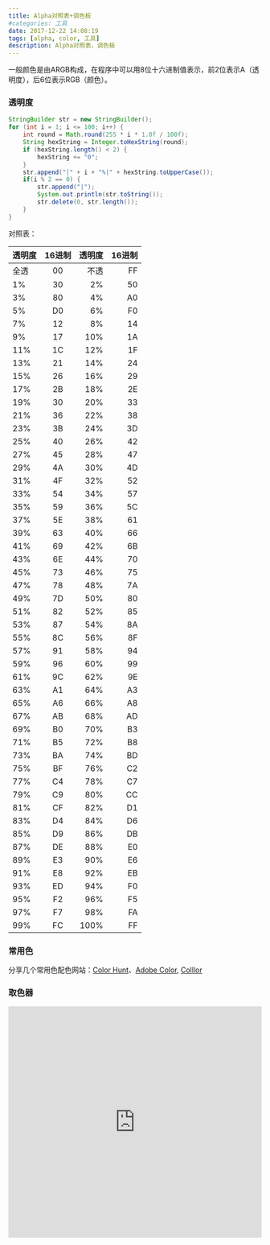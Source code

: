 ```yaml
---
title: Alpha对照表+调色板
#categories: 工具
date: 2017-12-22 14:08:19
tags: [alpha, color, 工具] 
description: Alpha对照表，调色板
---
```


一般颜色是由ARGB构成，在程序中可以用8位十六进制值表示，前2位表示A（透明度），后6位表示RGB（颜色）。

### 透明度

``` java
StringBuilder str = new StringBuilder();
for (int i = 1; i <= 100; i++) {
    int round = Math.round(255 * i * 1.0f / 100f);
    String hexString = Integer.toHexString(round);
    if (hexString.length() < 2) {
        hexString += "0";
    }
    str.append("|" + i + "%|" + hexString.toUpperCase());
    if(i % 2 == 0) {
        str.append("|");
        System.out.println(str.toString());
        str.delete(0, str.length());
    }
}
```
<!-- more -->

对照表： 

|透明度|16进制|透明度|16进制|
|:---|:---:|---:|---:|
|全透|00|不透|FF|
|1%|30|2%|50|
|3%|80|4%|A0|
|5%|D0|6%|F0|
|7%|12|8%|14|
|9%|17|10%|1A|
|11%|1C|12%|1F|
|13%|21|14%|24|
|15%|26|16%|29|
|17%|2B|18%|2E|
|19%|30|20%|33|
|21%|36|22%|38|
|23%|3B|24%|3D|
|25%|40|26%|42|
|27%|45|28%|47|
|29%|4A|30%|4D|
|31%|4F|32%|52|
|33%|54|34%|57|
|35%|59|36%|5C|
|37%|5E|38%|61|
|39%|63|40%|66|
|41%|69|42%|6B|
|43%|6E|44%|70|
|45%|73|46%|75|
|47%|78|48%|7A|
|49%|7D|50%|80|
|51%|82|52%|85|
|53%|87|54%|8A|
|55%|8C|56%|8F|
|57%|91|58%|94|
|59%|96|60%|99|
|61%|9C|62%|9E|
|63%|A1|64%|A3|
|65%|A6|66%|A8|
|67%|AB|68%|AD|
|69%|B0|70%|B3|
|71%|B5|72%|B8|
|73%|BA|74%|BD|
|75%|BF|76%|C2|
|77%|C4|78%|C7|
|79%|C9|80%|CC|
|81%|CF|82%|D1|
|83%|D4|84%|D6|
|85%|D9|86%|DB|
|87%|DE|88%|E0|
|89%|E3|90%|E6|
|91%|E8|92%|EB|
|93%|ED|94%|F0|
|95%|F2|96%|F5|
|97%|F7|98%|FA|
|99%|FC|100%|FF|

### 常用色

分享几个常用色配色网站：[Color Hunt](http://colorhunt.co/)、[Adobe Color](https://color.adobe.com/), [Colllor](http://colllor.com/)


### 取色器

<iframe src="http://tools.jb51.net/static/rgbcolor/index.html" id="CenterMainCenter" frameborder="no" border="0" marginwidth="0" marginheight="0" scrolling="no" allowtransparency="yes" width="100%" height="460px"></iframe>